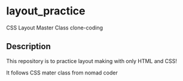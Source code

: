 # layout_practice
CSS Layout Master Class clone-coding

## Description
This repository is to practice layout making with only HTML and CSS! 


It follows CSS mater class from nomad coder 
